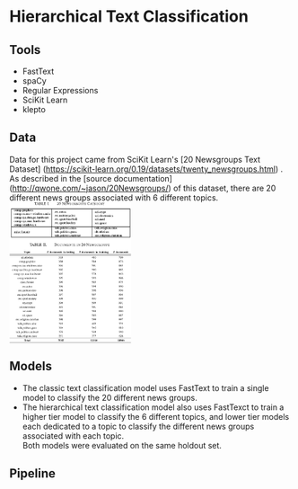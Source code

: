 # Hierarchical Text Classification
    
## Tools
  * FastText  
  * spaCy  
  * Regular Expressions   
  * SciKit Learn  
  * klepto  
  
## Data  
Data for this project came from SciKit Learn's [20 Newsgroups Text Dataset] (https://scikit-learn.org/0.19/datasets/twenty_newsgroups.html) . As described in the [source documentation] (http://qwone.com/~jason/20Newsgroups/) of this dataset, there are 20 different news groups associated with 6 different topics.   
<img src="https://github.com/janniec/Hierarchical_Text_Classification/blob/master/images/2-TableII-1.png" alt="Dimensions" align="middle" height=250px>  
  
## Models
- The classic text classification model uses FastText to train a single model to classify the 20 different news groups.    
- The hierarchical text classification model also uses FastTexct to train a higher tier model to classify the 6 different topics, and lower tier models each dedicated to a topic to classify the different news groups associated with each topic.  
Both models were evaluated on the same holdout set. 
  
## Pipeline
